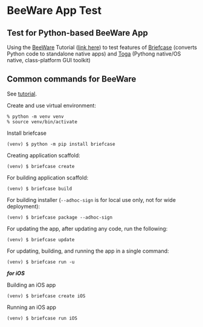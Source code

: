 # BeeWare App Test

## Test for Python-based BeeWare App

Using the [BeeWare](https://beeware.org) Tutorial ([link here](https://docs.beeware.org/en/latest/tutorial/tutorial-0.html)) to test features of [Briefcase](https://briefcase.readthedocs.io/en/stable/) (converts Python code to standalone native apps) and [Toga](https://toga.readthedocs.io/en/stable/) (Pythong native/OS native, class-platform GUI toolkit)

## Common commands for BeeWare 

See [tutorial](https://docs.beeware.org/en/latest/tutorial/tutorial-0.html).

Create and use virtual environment:
```
% python -m venv venv
% source venv/bin/activate
```
Install briefcase
```
(venv) $ python -m pip install briefcase
```
Creating application scaffold:
```
(venv) $ briefcase create
```
For building application scaffold:
```
(venv) $ briefcase build
```
For building installer (```--adhoc-sign``` is for local use only, not for wide deployment):
```
(venv) $ briefcase package --adhoc-sign 
```
For updating the app, after updating any code, run the following:
```
(venv) $ briefcase update
```
For updating, building, and running the app in a single command:
```
(venv) $ briefcase run -u
```
***for iOS***

Building an iOS app
```
(venv) $ briefcase create iOS
```
Running an iOS app
```
(venv) $ briefcase run iOS
```